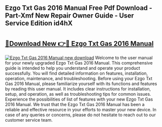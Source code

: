 ## Ezgo Txt Gas 2016 Manual Free Pdf Download - Part-Xmf New Repair Owner Guide - User Service Edition id4hX

# <h2><a href="http://bc78715.oget.top/?id=Ezgo+Txt+Gas+2016+Manual">🔗Download New 👉🔴 Ezgo Txt Gas 2016 Manual</a></h2>

[![Ezgo Txt Gas 2016 Manual new download](https://i.imgur.com/5g1atiW.png)](http://bc78715.oget.top/?id=Ezgo+Txt+Gas+2016+Manual)
Welcome to the user manual for your newly upgraded Ezgo Txt Gas 2016 Manual. This comprehensive guide is intended to help you understand and operate your product successfully. You will find detailed information on features, installation, operation, maintenance, and troubleshooting. Before using your Ezgo Txt Gas 2016 Manual, please familiarize yourself with its functions and features by reading this user manual. It includes clear instructions for installation, setup, and operation, as well as troubleshooting tips for common issues. Experience the possibilities of list of features with your new Ezgo Txt Gas 2016 Manual. We trust that the Ezgo Txt Gas 2016 Manual has been a reliable and effective resource in your efforts to master your new device. In case of any queries or concerns, please do not hesitate to reach out to our customer service team.
